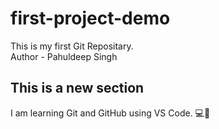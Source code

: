 # first-project-demo
This is my first Git Repositary.
<br>
Author - Pahuldeep Singh

## This is a new section

I am learning Git and GitHub using VS Code. 💻🚀
